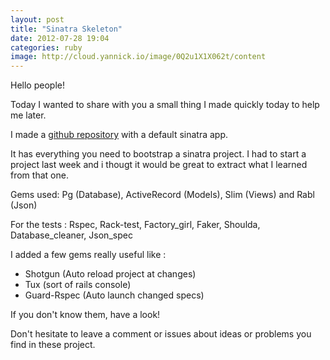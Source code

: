 ```yaml
---
layout: post
title: "Sinatra Skeleton"
date: 2012-07-28 19:04
categories: ruby
image: http://cloud.yannick.io/image/0Q2u1X1X062t/content
---
```

Hello people!

Today I wanted to share with you a small thing I made quickly today to help me later.

I made a [github repository](http://github.com/ys/sinatra_skeleton) with a default sinatra app.

It has everything you need to bootstrap a sinatra project.
I had to start a project last week and i thougt it would be great to extract what I learned from that one.

Gems used: Pg (Database), ActiveRecord (Models), Slim (Views) and Rabl (Json)

For the tests : Rspec, Rack-test, Factory_girl, Faker, Shoulda, Database_cleaner, Json_spec

I added a few gems really useful like :

- Shotgun (Auto reload project at changes)
- Tux (sort of rails console)
- Guard-Rspec (Auto launch changed specs)


If you don't know them, have a look!

Don't hesitate to leave a comment or issues about ideas or problems you find in these project.




